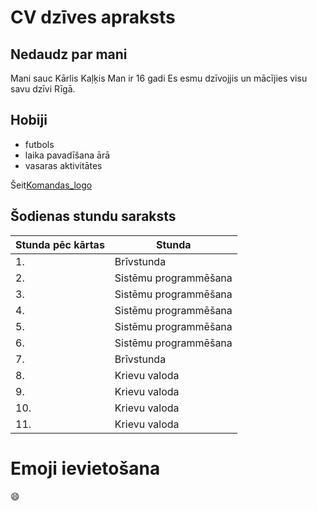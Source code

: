 CV dzīves apraksts
===============================================================================================================

Nedaudz par mani
---------------------------------------------------------------------------------------------------------------
Mani sauc Kārlis Kaļķis 
Man ir 16 gadi
Es esmu dzīvojjis un mācījies visu savu dzīvi Rīgā.



Hobiji
---------------------------------------------------------------------------------------------------------------

   - futbols
   - laika pavadīšana ārā
   - vasaras aktivitātes

Šeit[Komandas_logo](https://www.google.com/url?sa=i&url=http%3A%2F%2Fwww.fsmetta.lv%2F&psig=AOvVaw2MPCuDo3vT_lcvpWSCYuXX&ust=1612347711521000&source=images&cd=vfe&ved=0CAIQjRxqFwoTCOD1urf9yu4CFQAAAAAdAAAAABAD)

Šodienas stundu saraksts
------------------------------
Stunda pēc kārtas|Stunda
-----------------|------
1.               | Brīvstunda
2.               |Sistēmu programmēšana
3.               |Sistēmu programmēšana
4.               |Sistēmu programmēšana
5.               |Sistēmu programmēšana
6.               |Sistēmu programmēšana
7.               |Brīvstunda
8.               |Krievu valoda
9.               |Krievu valoda
10.              |Krievu valoda
11.              |Krievu valoda



Emoji ievietošana
=================
:smile:







